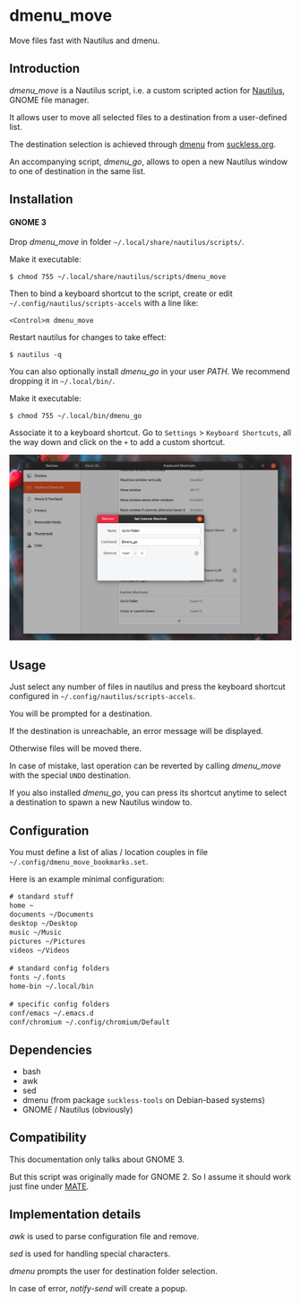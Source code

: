 # dmenu_move

Move files fast with Nautilus and dmenu.


## Introduction

_dmenu\_move_ is a Nautilus script, i.e. a custom scripted action for [Nautilus](https://wiki.gnome.org/action/show/Apps/Files?action=show&redirect=Apps%2FNautilus), GNOME file manager.

It allows user to move all selected files to a destination from a user-defined list.

The destination selection is achieved through [dmenu](https://tools.suckless.org/dmenu/) from [suckless.org](https://suckless.org/).

An accompanying script, _dmenu\_go_, allows to open a new Nautilus window to one of destination in the same list.


## Installation

#### GNOME 3

Drop _dmenu\_move_ in folder `~/.local/share/nautilus/scripts/`.

Make it executable:

    $ chmod 755 ~/.local/share/nautilus/scripts/dmenu_move

Then to bind a keyboard shortcut to the script, create or edit `~/.config/nautilus/scripts-accels` with a line like:

    <Control>m dmenu_move

Restart nautilus for changes to take effect:

    $ nautilus -q

You can also optionally install _dmenu\_go_ in your user _PATH_. We recommend dropping it in `~/.local/bin/`.

Make it executable:

    $ chmod 755 ~/.local/bin/dmenu_go

Associate it to a keyboard shortcut. Go to `Settings` > `Keyboard Shortcuts`, all the way down and click on the `+` to add a custom shortcut.

![gnome_shortcut_settings](/gnome_shortcut_settings.png)


## Usage

Just select any number of files in nautilus and press the keyboard shortcut configured in `~/.config/nautilus/scripts-accels`.

You will be prompted for a destination.

If the destination is unreachable, an error message will be displayed.

Otherwise files will be moved there.

In case of mistake, last operation can be reverted by calling _dmenu\_move_ with the special `UNDO` destination.

If you also installed _dmenu\_go_, you can press its shortcut anytime to select a destination to spawn a new Nautilus window to.

## Configuration

You must define a list of alias / location couples in file `~/.config/dmenu_move_bookmarks.set`.

Here is an example minimal configuration:

```
# standard stuff
home ~
documents ~/Documents
desktop ~/Desktop
music ~/Music
pictures ~/Pictures
videos ~/Videos

# standard config folders
fonts ~/.fonts
home-bin ~/.local/bin

# specific config folders
conf/emacs ~/.emacs.d
conf/chromium ~/.config/chromium/Default
```

## Dependencies

 - bash
 - awk
 - sed
 - dmenu (from package `suckless-tools` on Debian-based systems)
 - GNOME / Nautilus (obviously)


## Compatibility

This documentation only talks about GNOME 3.

But this script was originally made for GNOME 2. So I assume it should work just fine under [MATE](https://mate-desktop.org/).


## Implementation details

_awk_ is used to parse configuration file and remove.

_sed_ is used for handling special characters.

_dmenu_ prompts the user for destination folder selection.

In case of error, _notify-send_ will create a popup.
